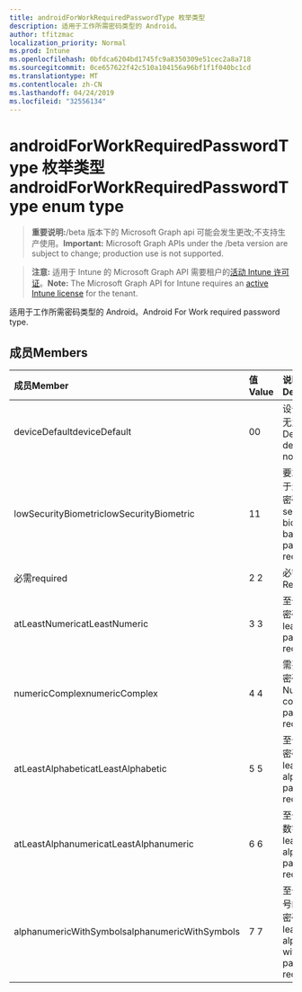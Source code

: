 ```yaml
---
title: androidForWorkRequiredPasswordType 枚举类型
description: 适用于工作所需密码类型的 Android。
author: tfitzmac
localization_priority: Normal
ms.prod: Intune
ms.openlocfilehash: 0bfdca6204bd1745fc9a8350309e51cec2a8a718
ms.sourcegitcommit: 0ce657622f42c510a104156a96bf1f1f040bc1cd
ms.translationtype: MT
ms.contentlocale: zh-CN
ms.lasthandoff: 04/24/2019
ms.locfileid: "32556134"
---
```

# <a name="androidforworkrequiredpasswordtype-enum-type"></a><span data-ttu-id="eb494-103">androidForWorkRequiredPasswordType 枚举类型</span><span class="sxs-lookup"><span data-stu-id="eb494-103">androidForWorkRequiredPasswordType enum type</span></span>

> <span data-ttu-id="eb494-104">**重要说明:**/beta 版本下的 Microsoft Graph api 可能会发生更改;不支持生产使用。</span><span class="sxs-lookup"><span data-stu-id="eb494-104">**Important:** Microsoft Graph APIs under the /beta version are subject to change; production use is not supported.</span></span>

> <span data-ttu-id="eb494-105">**注意:** 适用于 Intune 的 Microsoft Graph API 需要租户的[活动 Intune 许可证](https://go.microsoft.com/fwlink/?linkid=839381)。</span><span class="sxs-lookup"><span data-stu-id="eb494-105">**Note:** The Microsoft Graph API for Intune requires an [active Intune license](https://go.microsoft.com/fwlink/?linkid=839381) for the tenant.</span></span>

<span data-ttu-id="eb494-106">适用于工作所需密码类型的 Android。</span><span class="sxs-lookup"><span data-stu-id="eb494-106">Android For Work required password type.</span></span>

## <a name="members"></a><span data-ttu-id="eb494-107">成员</span><span class="sxs-lookup"><span data-stu-id="eb494-107">Members</span></span>
|<span data-ttu-id="eb494-108">成员</span><span class="sxs-lookup"><span data-stu-id="eb494-108">Member</span></span>|<span data-ttu-id="eb494-109">值</span><span class="sxs-lookup"><span data-stu-id="eb494-109">Value</span></span>|<span data-ttu-id="eb494-110">说明</span><span class="sxs-lookup"><span data-stu-id="eb494-110">Description</span></span>|
|:---|:---|:---|
|<span data-ttu-id="eb494-111">deviceDefault</span><span class="sxs-lookup"><span data-stu-id="eb494-111">deviceDefault</span></span>|<span data-ttu-id="eb494-112">0</span><span class="sxs-lookup"><span data-stu-id="eb494-112">0</span></span>|<span data-ttu-id="eb494-113">设备默认值, 无意向。</span><span class="sxs-lookup"><span data-stu-id="eb494-113">Device default value, no intent.</span></span>|
|<span data-ttu-id="eb494-114">lowSecurityBiometric</span><span class="sxs-lookup"><span data-stu-id="eb494-114">lowSecurityBiometric</span></span>|<span data-ttu-id="eb494-115">1</span><span class="sxs-lookup"><span data-stu-id="eb494-115">1</span></span>|<span data-ttu-id="eb494-116">要求低安全基于生物特征的密码。</span><span class="sxs-lookup"><span data-stu-id="eb494-116">Low security biometrics based password required.</span></span>|
|<span data-ttu-id="eb494-117">必需</span><span class="sxs-lookup"><span data-stu-id="eb494-117">required</span></span>|<span data-ttu-id="eb494-118">2 </span><span class="sxs-lookup"><span data-stu-id="eb494-118">2</span></span>|<span data-ttu-id="eb494-119">必需。</span><span class="sxs-lookup"><span data-stu-id="eb494-119">Required.</span></span>|
|<span data-ttu-id="eb494-120">atLeastNumeric</span><span class="sxs-lookup"><span data-stu-id="eb494-120">atLeastNumeric</span></span>|<span data-ttu-id="eb494-121">3 </span><span class="sxs-lookup"><span data-stu-id="eb494-121">3</span></span>|<span data-ttu-id="eb494-122">至少需要数字密码。</span><span class="sxs-lookup"><span data-stu-id="eb494-122">At least numeric password required.</span></span>|
|<span data-ttu-id="eb494-123">numericComplex</span><span class="sxs-lookup"><span data-stu-id="eb494-123">numericComplex</span></span>|<span data-ttu-id="eb494-124">4 </span><span class="sxs-lookup"><span data-stu-id="eb494-124">4</span></span>|<span data-ttu-id="eb494-125">需要数字复杂密码。</span><span class="sxs-lookup"><span data-stu-id="eb494-125">Numeric complex password required.</span></span>|
|<span data-ttu-id="eb494-126">atLeastAlphabetic</span><span class="sxs-lookup"><span data-stu-id="eb494-126">atLeastAlphabetic</span></span>|<span data-ttu-id="eb494-127">5 </span><span class="sxs-lookup"><span data-stu-id="eb494-127">5</span></span>|<span data-ttu-id="eb494-128">至少需要字母密码。</span><span class="sxs-lookup"><span data-stu-id="eb494-128">At least alphabetic password required.</span></span>|
|<span data-ttu-id="eb494-129">atLeastAlphanumeric</span><span class="sxs-lookup"><span data-stu-id="eb494-129">atLeastAlphanumeric</span></span>|<span data-ttu-id="eb494-130">6 </span><span class="sxs-lookup"><span data-stu-id="eb494-130">6</span></span>|<span data-ttu-id="eb494-131">至少需要字母数字密码。</span><span class="sxs-lookup"><span data-stu-id="eb494-131">At least alphanumeric password required.</span></span>|
|<span data-ttu-id="eb494-132">alphanumericWithSymbols</span><span class="sxs-lookup"><span data-stu-id="eb494-132">alphanumericWithSymbols</span></span>|<span data-ttu-id="eb494-133">7 </span><span class="sxs-lookup"><span data-stu-id="eb494-133">7</span></span>|<span data-ttu-id="eb494-134">至少需要带符号的字母数字密码。</span><span class="sxs-lookup"><span data-stu-id="eb494-134">At least alphanumeric with symbols password required.</span></span>|






